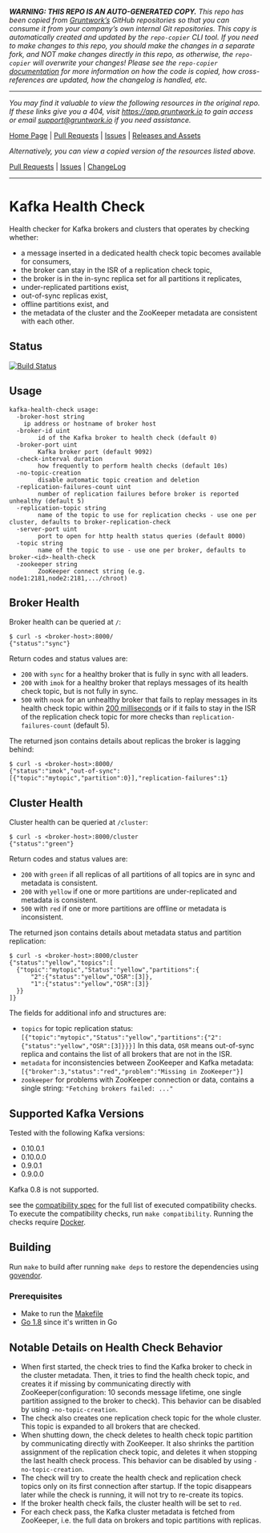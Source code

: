 ***WARNING: THIS REPO IS AN AUTO-GENERATED COPY.*** *This repo has been copied from [Gruntwork’s](https://gruntwork.io/) GitHub repositories so that you can consume it from your company’s own internal Git repositories. This copy is automatically created and updated by the `repo-copier` CLI tool. If you need to make changes to this repo, you should make the changes in a separate fork, and NOT make changes directly in this repo, as otherwise, the `repo-copier` will overwrite your changes! Please see the `repo-copier` [documentation](https://github.com/terraform-modules-krish/repo-copier) for more information on how the code is copied, how cross-references are updated, how the changelog is handled, etc.*

***

_You may find it valuable to view the following resources in the original repo. If these links give you a 404, visit https://app.gruntwork.io to gain access or email support@gruntwork.io if you need assistance._

[Home Page](https://github.com/andreas-schroeder/kafka-health-check/) |
[Pull Requests](https://github.com/andreas-schroeder/kafka-health-check/pulls) |
[Issues](https://github.com/andreas-schroeder/kafka-health-check/issues) |
[Releases and Assets](https://github.com/andreas-schroeder/kafka-health-check/releases)

_Alternatively, you can view a copied version of the resources listed above._

[Pull Requests](https://github.com/terraform-modules-krish/kafka-health-check/blob/master/.github/PULL_REQUESTS.md) |
[Issues](https://github.com/terraform-modules-krish/kafka-health-check/blob/master/.github/ISSUES.md) |
[ChangeLog](https://github.com/terraform-modules-krish/kafka-health-check/blob/master/.github/CHANGELOG.md)

***

# Kafka Health Check

Health checker for Kafka brokers and clusters that operates by checking whether:

* a message inserted in a dedicated health check topic becomes available for consumers,
* the broker can stay in the ISR of a replication check topic,
* the broker is in the in-sync replica set for all partitions it replicates,
* under-replicated partitions exist,
* out-of-sync replicas exist,
* offline partitions exist, and
* the metadata of the cluster and the ZooKeeper metadata are consistent with each other.

## Status
[![Build Status](https://travis-ci.org/andreas-schroeder/kafka-health-check.svg?branch=master)](https://travis-ci.org/andreas-schroeder/kafka-health-check)

## Usage

```
kafka-health-check usage:
  -broker-host string
	ip address or hostname of broker host
  -broker-id uint
    	id of the Kafka broker to health check (default 0)
  -broker-port uint
    	Kafka broker port (default 9092)
  -check-interval duration
    	how frequently to perform health checks (default 10s)
  -no-topic-creation
    	disable automatic topic creation and deletion
  -replication-failures-count uint
    	number of replication failures before broker is reported unhealthy (default 5)
  -replication-topic string
    	name of the topic to use for replication checks - use one per cluster, defaults to broker-replication-check
  -server-port uint
    	port to open for http health status queries (default 8000)
  -topic string
    	name of the topic to use - use one per broker, defaults to broker-<id>-health-check
  -zookeeper string
    	ZooKeeper connect string (e.g. node1:2181,node2:2181,.../chroot)
```

## Broker Health

Broker health can be queried at `/`:

```
$ curl -s <broker-host>:8000/
{"status":"sync"}
```

Return codes and status values are:
* `200` with `sync` for a healthy broker that is fully in sync with all leaders.
* `200` with `imok` for a healthy broker that replays messages of its health
                    check topic, but is not fully in sync.
* `500` with `nook` for an unhealthy broker that fails to replay messages in its health
  check topic within [200 milliseconds](./main.go#L43) or if it fails to stay in the ISR
  of the replication check topic for more checks than `replication-failures-count` (default 5).


The returned json contains details about replicas the broker is lagging behind:

```
$ curl -s <broker-host>:8000/
{"status":"imok","out-of-sync":[{"topic":"mytopic","partition":0}],"replication-failures":1}
```

## Cluster Health

Cluster health can be queried at `/cluster`:

```
$ curl -s <broker-host>:8000/cluster
{"status":"green"}
```

Return codes and status values are:
* `200` with `green`  if all replicas of all partitions of all topics are in sync and metadata is consistent.
* `200` with `yellow` if one or more partitions are under-replicated and metadata is consistent.
* `500` with `red` if one or more partitions are offline or metadata is inconsistent.

The returned json contains details about metadata status and partition replication:

```
$ curl -s <broker-host>:8000/cluster
{"status":"yellow","topics":[
  {"topic":"mytopic","Status":"yellow","partitions":{
      "2":{"status":"yellow","OSR":[3]},
      "1":{"status":"yellow","OSR":[3]}
  }}
]}
```

The fields for additional info and structures are:
* `topics` for topic replication status: `[{"topic":"mytopic","Status":"yellow","partitions":{"2":{"status":"yellow","OSR":[3]}}}]`
   In this data, `OSR` means out-of-sync replica and contains the list of all brokers that are not in the ISR.
* `metadata` for inconsistencies between ZooKeeper and Kafka metadata: `[{"broker":3,"status":"red","problem":"Missing in ZooKeeper"}]`
* `zookeeper` for problems with ZooKeeper connection or data, contains a single string: `"Fetching brokers failed: ..."`

## Supported Kafka Versions

Tested with the following Kafka versions:

* 0.10.0.1
* 0.10.0.0
* 0.9.0.1
* 0.9.0.0

Kafka 0.8 is not supported.

see the [compatibility spec](./compatibility/spec.yaml) for the full list of executed compatibility checks.
To execute the compatibility checks, run `make compatibility`. Running the checks require [Docker](https://www.docker.com/).

## Building

Run `make` to build after running `make deps` to restore the dependencies using [govendor](https://github.com/kardianos/govendor).

### Prerequisites

* Make to run the [Makefile](Makefile)
* [Go 1.8](https://golang.org/dl/) since it's written in Go


## Notable Details on Health Check Behavior

* When first started, the check tries to find the Kafka broker to check in the cluster metadata. Then, it tries to
  find the health check topic, and creates it if missing by communicating directly with ZooKeeper(configuration:
  10 seconds message lifetime, one single partition assigned to the broker to check).
  This behavior can be disabled by using `-no-topic-creation`.
* The check also creates one replication check topic for the whole cluster. This topic is expanded to all brokers
  that are checked.
* When shutting down, the check deletes to health check topic partition by communicating directly with ZooKeeper.
  It also shrinks the partition assignment of the replication check topic, and deletes it when stopping the last
  health check process. This behavior can be disabled by using `-no-topic-creation`.
* The check will try to create the health check and replication check topics only on its first connection after startup.
  If the topic disappears later while the check is running, it will not try to re-create its topics.
* If the broker health check fails, the cluster health will be set to `red`.
* For each check pass, the Kafka cluster metadata is fetched from ZooKeeper, i.e. the full data on brokers and topic
  partitions with replicas.
